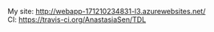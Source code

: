 My site: http://webapp-171210234831-l3.azurewebsites.net/
<br >
CI: https://travis-ci.org/AnastasiaSen/TDL
